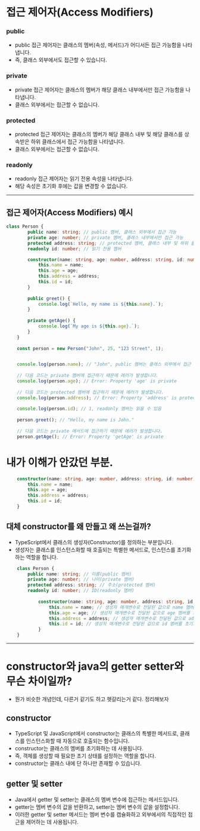 # 접근 제어자(Access Modifiers)


### public
- public 접근 제어자는 클래스의 멤버(속성, 메서드)가 어디서든 접근 가능함을 나타냅니다.
- 즉, 클래스 외부에서도 접근할 수 있습니다.

### private
- private 접근 제어자는 클래스의 멤버가 해당 클래스 내부에서만 접근 가능함을 나타냅니다.
- 클래스 외부에서는 접근할 수 없습니다.

### protected
- protected 접근 제어자는 클래스의 멤버가 해당 클래스 내부 및 해당 클래스를 상속받은 하위 클래스에서 접근 가능함을 나타냅니다.
- 클래스 외부에서는 접근할 수 없습니다.


### readonly
- readonly 접근 제어자는 읽기 전용 속성을 나타냅니다. 
- 해당 속성은 초기화 후에는 값을 변경할 수 없습니다.

---

## 접근 제어자(Access Modifiers) 예시

```typescript
class Person {
        public name: string; // public 멤버, 클래스 외부에서 접근 가능
        private age: number; // private 멤버, 클래스 내부에서만 접근 가능
        protected address: string; // protected 멤버, 클래스 내부 및 하위 클래스에서 접근 가능
        readonly id: number; // 읽기 전용 멤버

        constructor(name: string, age: number, address: string, id: number) {
            this.name = name;
            this.age = age;
            this.address = address;
            this.id = id;
        }
        
        public greet() {
            console.log(`Hello, my name is ${this.name}.`);
        }
        
        private getAge() {
            console.log(`My age is ${this.age}.`);
        }
    }
    
    const person = new Person("John", 25, "123 Street", 1);


    console.log(person.name); // "John", public 멤버는 클래스 외부에서 접근 가능
    
    // 다음 코드는 private 멤버에 접근하기 때문에 에러가 발생합니다.
    console.log(person.age); // Error: Property 'age' is private
    
    // 다음 코드는 protected 멤버에 접근하기 때문에 에러가 발생합니다.
    console.log(person.address); // Error: Property 'address' is protected
    
    console.log(person.id); // 1, readonly 멤버는 읽을 수 있음
    
    person.greet(); // "Hello, my name is John."
    
    // 다음 코드는 private 메서드에 접근하기 때문에 에러가 발생합니다.
    person.getAge(); // Error: Property 'getAge' is private
```

    


# 내가 이해가 안갔던 부분.
```typescript
    constructor(name: string, age: number, address: string, id: number) {
        this.name = name;
        this.age = age;
        this.address = address;
        this.id = id;
    }
```

## 대체 constructor를 왜 만들고 왜 쓰는걸까?
- TypeScript에서 클래스의 생성자(Constructor)를 정의하는 부분입니다. 
- 생성자는 클래스를 인스턴스화할 때 호출되는 특별한 메서드로, 인스턴스를 초기화하는 역할을 합니다.

```typescript
    class Person {
        public name: string; // 이름(public 멤버)
        private age: number; // 나이(private 멤버)
        protected address: string; // 주소(protected 멤버)
        readonly id: number; // ID(readonly 멤버)
    
            constructor(name: string, age: number, address: string, id: number) {
                this.name = name; // 생성자 매개변수로 전달된 값으로 name 멤버를 초기화
                this.age = age; // 생성자 매개변수로 전달된 값으로 age 멤버를 초기화
                this.address = address; // 생성자 매개변수로 전달된 값으로 address 멤버를 초기화
                this.id = id; // 생성자 매개변수로 전달된 값으로 id 멤버를 초기화
            }
    }

```

---


# constructor와 java의 getter setter와 무슨 차이일까? 
- 뭔가 비슷한 개념인데, 다른거 같기도 하고 헷갈리는거 같다. 정리해보자

## constructor
- TypeScript 및 JavaScript에서 constructor는 클래스의 특별한 메서드로, 클래스를 인스턴스화할 때 자동으로 호출되는 함수입니다. 
- constructor는 클래스의 멤버를 초기화하는 데 사용됩니다.
- 즉, 객체를 생성할 때 필요한 초기 상태를 설정하는 역할을 합니다.
- constructor는 클래스 내에 단 하나만 존재할 수 있습니다.

## getter 및 setter
- Java에서 getter 및 setter는 클래스의 멤버 변수에 접근하는 메서드입니다. 
- getter는 멤버 변수의 값을 반환하고, setter는 멤버 변수의 값을 설정합니다. 
- 이러한 getter 및 setter 메서드는 멤버 변수를 캡슐화하고 외부에서의 직접적인 접근을 제어하는 데 사용됩니다.

